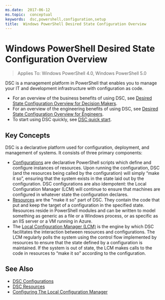 ```yaml
---
ms.date:  2017-06-12
ms.topic:  conceptual
keywords:  dsc,powershell,configuration,setup
title:  Windows PowerShell Desired State Configuration Overview
---
```


# Windows PowerShell Desired State Configuration Overview 

> Applies To: Windows PowerShell 4.0, Windows PowerShell 5.0

DSC is a management platform in PowerShell that enables you to manage your IT and development infrastructure with configuration as code.

- For an overview of the business benefits of using DSC, see [Desired State Configuration Overview for Decision Makers](decisionMaker.md).
- For an overview of the engineering benefits of using DSC, see [Desired State Configuration Overview for Engineers](DscForEngineers.md).
- To start using DSC quickly, see [DSC quick start](quickStart.md).

## Key Concepts

DSC is a declarative platform used for configuration, deployment, and management of systems. It consists of three primary components:

- [Configurations](configurations.md) are declarative PowerShell scripts which define and configure instances of resources.
    Upon running the configuration, DSC (and the resources being called by the configuration) will simply “make it so”, 
    ensuring that the system exists in the state laid out by the configuration. 
    DSC configurations are also idempotent: the Local Configuration Manager (LCM) will continue to ensure that machines are configured in whatever state the configuration declares.
- [Resources](resources.md) are the "make it so" part of DSC. They contain the code that put and keep the target of a configuration in the specified state. 
    Resources reside in PowerShell modules and can be written to model something as generic as a file or a Windows process, 
    or as specific as an IIS server or a VM running in Azure.
- The [Local Configuration Manager (LCM)](metaConfig.md) is the engine by which DSC facilitates the interaction between resources and configurations. 
    The LCM regularly polls the system using the control flow implemented by resources to ensure that the state defined by a configuration is maintained. 
    If the system is out of state, the LCM makes calls to the code in resources to “make it so” according to the configuration. 

## See Also

- [DSC Configurations](configurations.md)
- [DSC Resources](resources.md)
- [Configuring The Local Configuration Manager](metaConfig.md)

